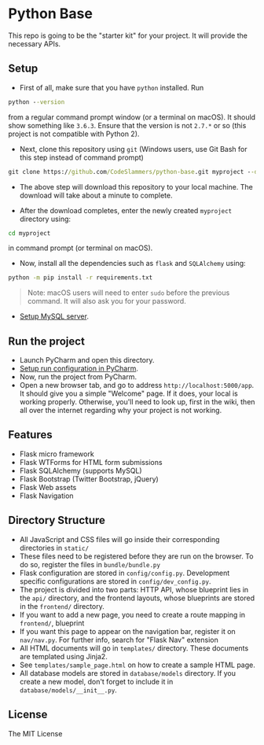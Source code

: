 # Python Base

This repo is going to be the "starter kit" for your project. 
It will provide the necessary APIs.

## Setup
* First of all, make sure that you have `python` installed. Run
```cmd
python --version
```
from a regular command prompt window (or a terminal on macOS). 
It should show something like `3.6.3`.
Ensure that the version is not `2.7.*` or so (this project is not compatible with Python 2).

    
* Next, clone this repository using `git` 
(Windows users, use Git Bash for this step instead of command prompt) 
```cmd
git clone https://github.com/CodeSlammers/python-base.git myproject --depth 3
```

* The above step will download this repository to your local machine.
The download will take about a minute to complete. 

* After the download completes, enter the newly created `myproject` directory using:
```cmd
cd myproject
```
in command prompt (or terminal on macOS).

* Now, install all the dependencies such as `flask` and `SQLAlchemy` using:
```cmd
python -m pip install -r requirements.txt
```

>Note: macOS users will need to enter `sudo` before the previous command. 
It will also ask you for your password.

* [Setup MySQL server](https://github.com/CodeSlammers/waka/wiki/Setting-up-MySQL-server-and-database).

## Run the project
* Launch PyCharm and open this directory.
* [Setup run configuration in PyCharm](https://github.com/CodeSlammers/waka/wiki/Setup-run-configuration-in-PyCharm).
* Now, run the project from PyCharm. 
* Open a new browser tab, and go to address `http://localhost:5000/app`. 
It should give you a simple "Welcome" page. 
If it does, your local is working properly. Otherwise, you'll need to look up, 
first in the wiki, then all over the internet regarding why your project is not working.

## Features
* Flask micro framework
* Flask WTForms for HTML form submissions
* Flask SQLAlchemy (supports MySQL)
* Flask Bootstrap (Twitter Bootstrap, jQuery)
* Flask Web assets
* Flask Navigation

## Directory Structure
* All JavaScript and CSS files will go inside their corresponding directories in `static/`
* These files need to be registered before they are run on the browser. 
To do so, register the files in `bundle/bundle.py`
* Flask configuration are stored in `config/config.py`. 
Development specific configurations are stored in `config/dev_config.py`.
* The project is divided into two parts: HTTP API, whose blueprint lies in the `api/` directory,
and the frontend layouts, whose blueprints are stored in the `frontend/` directory.
* If you want to add a new page, you need to create a route mapping in `frontend/`, blueprint
* If you want this page to appear on the navigation bar, register it on `nav/nav.py`. 
For further info, search for "Flask Nav" extension
* All HTML documents will go in `templates/` directory. These documents are templated using Jinja2.
* See `templates/sample_page.html` on how to create a sample HTML page.
* All database models are stored in `database/models` directory. 
If you create a new model, don't forget to include it in `database/models/__init__.py`.

## License
The MIT License